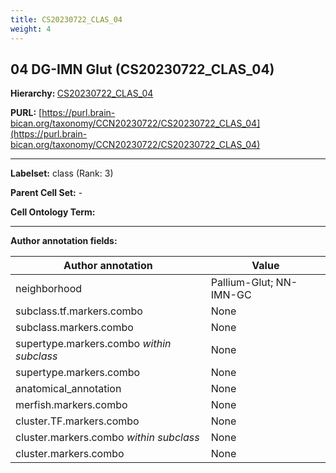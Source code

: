 ```yaml
---
title: CS20230722_CLAS_04
weight: 4
---
```

## 04 DG-IMN Glut (CS20230722_CLAS_04)
<b>Hierarchy: </b>
[CS20230722_CLAS_04](../CS20230722_CLAS_04)

**PURL:** [https://purl.brain-bican.org/taxonomy/CCN20230722/CS20230722_CLAS_04](https://purl.brain-bican.org/taxonomy/CCN20230722/CS20230722_CLAS_04)

---


**Labelset:** class (Rank: 3)

**Parent Cell Set:** -



**Cell Ontology Term:** 

[MARKER GENES.]: #


---

[TRANSFERRED ANNOTATIONS.]: #


[AUTHOR ANNOTATION FIELDS.]: #


**Author annotation fields:**

| Author annotation | Value |
|-------------------|-------|
|neighborhood|Pallium-Glut; NN-IMN-GC|
|subclass.tf.markers.combo|None|
|subclass.markers.combo|None|
|supertype.markers.combo _within subclass_|None|
|supertype.markers.combo|None|
|anatomical_annotation|None|
|merfish.markers.combo|None|
|cluster.TF.markers.combo|None|
|cluster.markers.combo _within subclass_|None|
|cluster.markers.combo|None|
